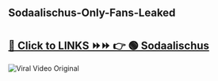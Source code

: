 
 ## Sodaalischus-Only-Fans-Leaked

# <h2><a href="https://clipsfans.com/Sodaalischus&ref=git">🔗 Click to LINKS ⏩⏩ 👉 🟢 Sodaalischus </a></h2>

<a href="https://clipsfans.com/Sodaalischus&ref=git" rel="nofollow" data-target="animated-image.originalLink"><img src="https://i.ibb.co.com/xMMVF88/686577567.gif" alt="Viral Video Original" style="max-width: 100%; display: inline-block;" data-target="animated-image.originalImage"></a>
